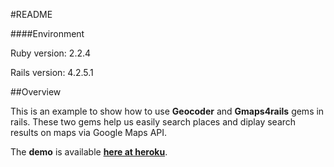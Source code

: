 #README

####Environment

Ruby version: 2.2.4

Rails version: 4.2.5.1


##Overview

This is an example to show how to use <b>Geocoder</b> and <b>Gmaps4rails</b> gems in rails. 
These two gems help us easily search places and diplay search results on maps via Google Maps API.

The <b>demo</b> is available <b>[here at heroku](https://aqueous-ocean-76425.herokuapp.com/)</b>.